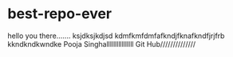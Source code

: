 # best-repo-ever
hello you there.......
ksjdksjkdjsd
kdmfkmfdmfafkndjfknafkndfjrjfrb
kkndkndkwndke 
Pooja Singhallllllllllllllll
Git Hub//////////////
